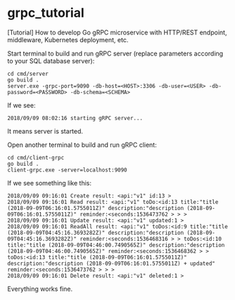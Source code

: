 # grpc_tutorial
[Tutorial] How to develop Go gRPC microservice with HTTP/REST endpoint, middleware, Kubernetes deployment, etc.

Start terminal to build and run gRPC server (replace parameters according to your SQL database server):

```
cd cmd/server
go build .
server.exe -grpc-port=9090 -db-host=<HOST>:3306 -db-user=<USER> -db-password=<PASSWORD> -db-schema=<SCHEMA>
```
If we see:
```
2018/09/09 08:02:16 starting gRPC server...
```
It means server is started.

Open another terminal to build and run gRPC client:
```
cd cmd/client-grpc
go build .
client-grpc.exe -server=localhost:9090
```
If we see something like this:
```
2018/09/09 09:16:01 Create result: <api:"v1" id:13 >
2018/09/09 09:16:01 Read result: <api:"v1" toDo:<id:13 title:"title (2018-09-09T06:16:01.5755011Z)" description:"description (2018-09-09T06:16:01.5755011Z)" reminder:<seconds:1536473762 > > >
2018/09/09 09:16:01 Update result: <api:"v1" updated:1 >
2018/09/09 09:16:01 ReadAll result: <api:"v1" toDos:<id:9 title:"title (2018-09-09T04:45:16.3693282Z)" description:"description (2018-09-09T04:45:16.3693282Z)" reminder:<seconds:1536468316 > > toDos:<id:10 title:"title (2018-09-09T04:46:00.7490565Z)" description:"description (2018-09-09T04:46:00.7490565Z)" reminder:<seconds:1536468362 > > toDos:<id:13 title:"title (2018-09-09T06:16:01.5755011Z)" description:"description (2018-09-09T06:16:01.5755011Z) + updated" reminder:<seconds:1536473762 > > >
2018/09/09 09:16:01 Delete result: <api:"v1" deleted:1 >
```
Everything works fine.

